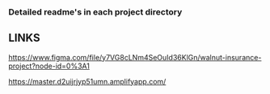 ### Detailed readme's in each project directory

## LINKS
https://www.figma.com/file/y7VG8cLNm4SeOuId36KlGn/walnut-insurance-project?node-id=0%3A1

https://master.d2uijrjyp51umn.amplifyapp.com/